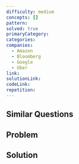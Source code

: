 ```yaml
---
difficulty: medium
concepts: []
pattern: 
solved: true
primaryCategory: 
categories: 
companies:
  - Amazon
  - Bloomberg
  - Google
  - Uber
link: 
solutionLink: 
codeLink: 
repetition:
---
```

## Similar Questions


## Problem


## Solution

